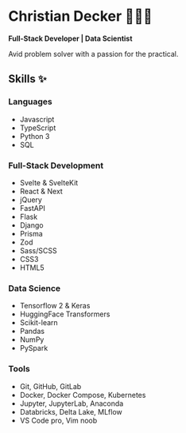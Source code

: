 # Christian Decker 👨🏽‍💻

**Full-Stack Developer | Data Scientist**

Avid problem solver with a passion for the practical.

## Skills ✨

### Languages
- Javascript
- TypeScript
- Python 3
- SQL

### Full-Stack Development
- Svelte & SvelteKit
- React & Next
- jQuery
- FastAPI
- Flask
- Django
- Prisma
- Zod
- Sass/SCSS
- CSS3
- HTML5

### Data Science
- Tensorflow 2 & Keras
- HuggingFace Transformers
- Scikit-learn
- Pandas
- NumPy
- PySpark

### Tools
- Git, GitHub, GitLab
- Docker, Docker Compose, Kubernetes
- Jupyter, JupyterLab, Anaconda
- Databricks, Delta Lake, MLflow
- VS Code pro, Vim noob